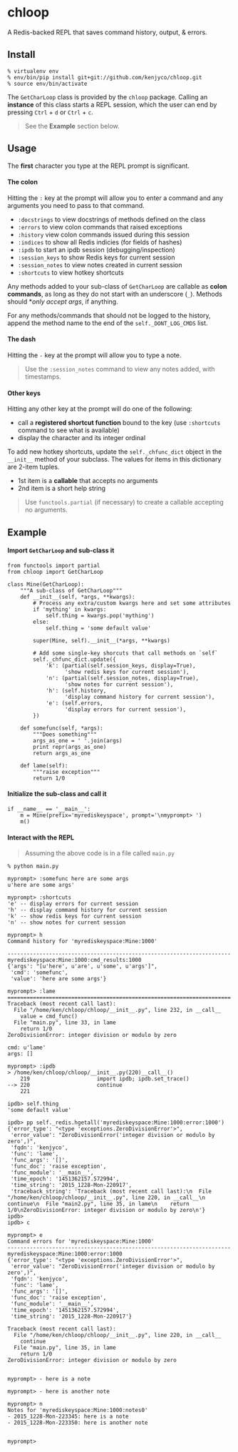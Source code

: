 chloop
======

A Redis-backed REPL that saves command history, output, & errors.

## Install

```
% virtualenv env
% env/bin/pip install git+git://github.com/kenjyco/chloop.git
% source env/bin/activate
```

The `GetCharLoop` class is provided by the `chloop` package. Calling an
**instance** of this class starts a REPL session, which the user can end by
pressing `Ctrl` + `d` or `Ctrl` + `c`.

> See the **Example** section below.

## Usage

The **first** character you type at the REPL prompt is significant.

#### The colon

Hitting the `:` key at the prompt will allow you to enter a command and any
arguments you need to pass to that command.

- `:docstrings` to view docstrings of methods defined on the class
- `:errors` to view colon commands that raised exceptions
- `:history` view colon commands issued during this session
- `:indices` to show all Redis indicies (for fields of hashes)
- `:ipdb` to start an ipdb session (debugging/inspection)
- `:session_keys` to show Redis keys for current session
- `:session_notes` to view notes created in current session
- `:shortcuts` to view hotkey shortcuts

Any methods added to your sub-class of `GetCharLoop` are callable as **colon
commands**, as long as they do not start with an underscore (`_`). Methods
should **only accept *args**, if anything.

For any methods/commands that should not be logged to the history, append the
method name to the end of the `self._DONT_LOG_CMDS` list.

#### The dash

Hitting the `-` key at the prompt will allow you to type a note.

> Use the `:session_notes` command to view any notes added, with timestamps.

#### Other keys

Hitting any other key at the prompt will do one of the following:

- call a **registered shortcut function** bound to the key (use `:shortcuts`
  command to see what is available)
- display the character and its integer ordinal

To add new hotkey shortcuts, update the `self._chfunc_dict` object in the
`__init__` method of your subclass. The values for items in this dictionary are
2-item tuples.

- 1st item is a **callable** that accepts no arguments
- 2nd item is a short help string

> Use `functools.partial` (if necessary) to create a callable accepting no
> arguments.

## Example

#### Import `GetCharLoop` and sub-class it

```
from functools import partial
from chloop import GetCharLoop

class Mine(GetCharLoop):
    """A sub-class of GetCharLoop"""
    def __init__(self, *args, **kwargs):
        # Process any extra/custom kwargs here and set some attributes
        if 'mything' in kwargs:
            self.thing = kwargs.pop('mything')
        else:
            self.thing = 'some default value'

        super(Mine, self).__init__(*args, **kwargs)

        # Add some single-key shorcuts that call methods on `self`
        self._chfunc_dict.update({
            'k': (partial(self.session_keys, display=True),
                  'show redis keys for current session'),
            'n': (partial(self.session_notes, display=True),
                  'show notes for current session'),
            'h': (self.history,
                  'display command history for current session'),
            'e': (self.errors,
                  'display errors for current session'),
        })

    def somefunc(self, *args):
        """Does something"""
        args_as_one = ' '.join(args)
        print repr(args_as_one)
        return args_as_one

    def lame(self):
        """raise exception"""
        return 1/0
```

#### Initialize the sub-class and call it

```
if __name__ == '__main__':
    m = Mine(prefix='myrediskeyspace', prompt='\nmyprompt> ')
    m()
```

#### Interact with the REPL

> Assuming the above code is in a file called `main.py`

```
% python main.py

myprompt> :somefunc here are some args
u'here are some args'

myprompt> :shortcuts
'e' -- display errors for current session
'h' -- display command history for current session
'k' -- show redis keys for current session
'n' -- show notes for current session

myprompt> h
Command history for 'myrediskeyspace:Mine:1000'

----------------------------------------------------------------------
myrediskeyspace:Mine:1000:cmd_results:1000
{'args': "[u'here', u'are', u'some', u'args']",
 'cmd': 'somefunc',
 'value': 'here are some args'}

myprompt> :lame
======================================================================
Traceback (most recent call last):
  File "/home/ken/chloop/chloop/__init__.py", line 232, in __call__
    value = cmd_func()
  File "main.py", line 33, in lame
    return 1/0
ZeroDivisionError: integer division or modulo by zero

cmd: u'lame'
args: []

myprompt> :ipdb
> /home/ken/chloop/chloop/__init__.py(220)__call__()
    219                     import ipdb; ipdb.set_trace()
--> 220                     continue
    221

ipdb> self.thing
'some default value'

ipdb> pp self._redis.hgetall('myrediskeyspace:Mine:1000:error:1000')
{'error_type': "<type 'exceptions.ZeroDivisionError'>",
 'error_value': "ZeroDivisionError('integer division or modulo by zero',)",
 'fqdn': 'kenjyco',
 'func': 'lame',
 'func_args': '[]',
 'func_doc': 'raise exception',
 'func_module': '__main__',
 'time_epoch': '1451362157.572994',
 'time_string': '2015_1228-Mon-220917',
 'traceback_string': 'Traceback (most recent call last):\n  File "/home/ken/chloop/chloop/__init__.py", line 220, in __call__\n    continue\n  File "main2.py", line 35, in lame\n    return 1/0\nZeroDivisionError: integer division or modulo by zero\n'}
ipdb>
ipdb> c

myprompt> e
Command errors for 'myrediskeyspace:Mine:1000'
----------------------------------------------------------------------
myrediskeyspace:Mine:1000:error:1000
{'error_type': "<type 'exceptions.ZeroDivisionError'>",
 'error_value': "ZeroDivisionError('integer division or modulo by zero',)",
 'fqdn': 'kenjyco',
 'func': 'lame',
 'func_args': '[]',
 'func_doc': 'raise exception',
 'func_module': '__main__',
 'time_epoch': '1451362157.572994',
 'time_string': '2015_1228-Mon-220917'}

Traceback (most recent call last):
  File "/home/ken/chloop/chloop/__init__.py", line 220, in __call__
    continue
  File "main.py", line 35, in lame
    return 1/0
ZeroDivisionError: integer division or modulo by zero


myprompt> - here is a note

myprompt> - here is another note

myprompt> n
Notes for 'myrediskeyspace:Mine:1000:notes0'
- 2015_1228-Mon-223345: here is a note
- 2015_1228-Mon-223350: here is another note


myprompt>
```
